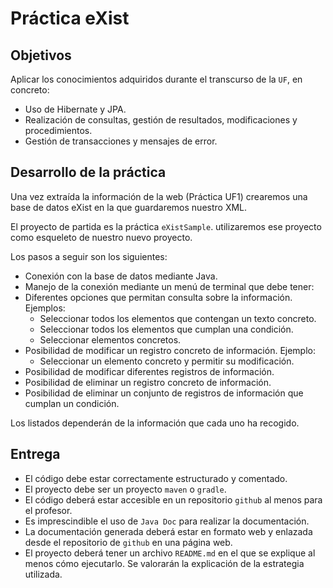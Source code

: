 # Práctica eXist
## Objetivos
Aplicar los conocimientos adquiridos durante el transcurso de la `UF`, en concreto:
* Uso de Hibernate y JPA.
* Realización de consultas, gestión de resultados, modificaciones y procedimientos.
* Gestión de transacciones y mensajes de error.

## Desarrollo de la práctica
Una vez extraída la información de la web (Práctica UF1) crearemos una base de datos eXist en la que guardaremos nuestro XML.

El proyecto de partida es la práctica `eXistSample`. utilizaremos ese proyecto como esqueleto de nuestro nuevo proyecto.

Los pasos a seguir son los siguientes:

* Conexión con la base de datos mediante Java.
* Manejo de la conexión mediante un menú de terminal que debe tener:
 * Diferentes opciones que permitan consulta sobre la información. Ejemplos:
   - Seleccionar todos los elementos que contengan un texto concreto.
   - Seleccionar todos los elementos que cumplan una condición.
   - Seleccionar elementos concretos.
 * Posibilidad de modificar un registro concreto de información. Ejemplo:
   - Seleccionar un elemento concreto y permitir su modificación.
 * Posibilidad de modificar diferentes registros de información.
 * Posibilidad de eliminar un registro concreto de información.
 * Posibilidad de eliminar un conjunto de registros de información que cumplan un condición.

Los listados dependerán de la información que cada uno ha recogido.

## Entrega
* El código debe estar correctamente estructurado y comentado.
* El proyecto debe ser un proyecto `maven` o `gradle`.
* El código deberá estar accesible en un repositorio `github` al menos para el profesor.
* Es imprescindible el uso de `Java Doc` para realizar la documentación.
* La documentación generada deberá estar en formato web y enlazada desde el repositorio de `github` en una página web.
* El proyecto deberá tener un archivo `README.md` en el que se explique al menos cómo ejecutarlo. Se valorarán la explicación de la estrategia utilizada.
